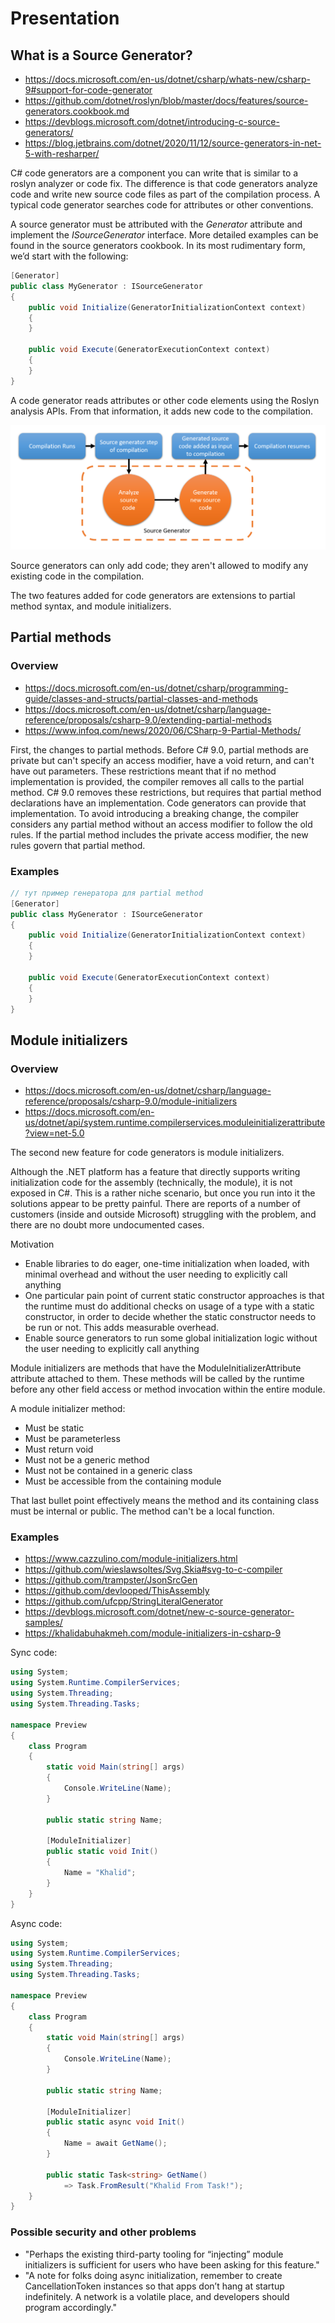 # Presentation

## What is a Source Generator?

- https://docs.microsoft.com/en-us/dotnet/csharp/whats-new/csharp-9#support-for-code-generator
- https://github.com/dotnet/roslyn/blob/master/docs/features/source-generators.cookbook.md
- https://devblogs.microsoft.com/dotnet/introducing-c-source-generators/
- https://blog.jetbrains.com/dotnet/2020/11/12/source-generators-in-net-5-with-resharper/


C# code generators are a component you can write that is similar to a roslyn analyzer or code fix. 
The difference is that code generators analyze code and write new source code files as part of the compilation process.
A typical code generator searches code for attributes or other conventions.

A source generator must be attributed with the _Generator_ attribute and implement the _ISourceGenerator_ interface. 
More detailed examples can be found in the source generators cookbook. 
In its most rudimentary form, we’d start with the following:
```c#
[Generator]
public class MyGenerator : ISourceGenerator
{
    public void Initialize(GeneratorInitializationContext context)
    {
    }

    public void Execute(GeneratorExecutionContext context)
    {
    }
}
```


A code generator reads attributes or other code elements using the Roslyn analysis APIs.
From that information, it adds new code to the compilation.

![Pipeline](pipeline.png)

Source generators can only add code; they aren't allowed to modify any existing code in the compilation.

The two features added for code generators are extensions to partial method syntax, and module initializers.

## Partial methods

### Overview

- https://docs.microsoft.com/en-us/dotnet/csharp/programming-guide/classes-and-structs/partial-classes-and-methods
- https://docs.microsoft.com/en-us/dotnet/csharp/language-reference/proposals/csharp-9.0/extending-partial-methods
- https://www.infoq.com/news/2020/06/CSharp-9-Partial-Methods/


First, the changes to partial methods. Before C# 9.0, partial methods are private but can't specify an access modifier,
have a void return, and can't have out parameters. These restrictions meant that if no method implementation is provided,
the compiler removes all calls to the partial method. C# 9.0 removes these restrictions,
but requires that partial method declarations have an implementation.
Code generators can provide that implementation. To avoid introducing a breaking change,
the compiler considers any partial method without an access modifier to follow the old rules.
If the partial method includes the private access modifier, the new rules govern that partial method.

### Examples

```c#
// тут пример генератора для partial method
[Generator]
public class MyGenerator : ISourceGenerator
{
    public void Initialize(GeneratorInitializationContext context)
    {
    }

    public void Execute(GeneratorExecutionContext context)
    {
    }
}
```

## Module initializers

### Overview

- https://docs.microsoft.com/en-us/dotnet/csharp/language-reference/proposals/csharp-9.0/module-initializers
- https://docs.microsoft.com/en-us/dotnet/api/system.runtime.compilerservices.moduleinitializerattribute?view=net-5.0

The second new feature for code generators is module initializers.

Although the .NET platform has a feature that directly supports writing initialization code for the assembly (technically, the module), 
it is not exposed in C#. This is a rather niche scenario, but once you run into it the solutions appear to be pretty painful. 
There are reports of a number of customers (inside and outside Microsoft) struggling with the problem, and there are no doubt more undocumented cases.

Motivation
- Enable libraries to do eager, one-time initialization when loaded, with minimal overhead and without the 
  user needing to explicitly call anything
- One particular pain point of current static constructor approaches is that the runtime must do additional 
  checks on usage of a type with a static constructor, in order to decide whether the static constructor needs 
  to be run or not. This adds measurable overhead.
- Enable source generators to run some global initialization logic without the user needing to explicitly call anything

Module initializers are methods that have the ModuleInitializerAttribute attribute attached to them.
These methods will be called by the runtime before any other field access or method invocation within the entire module.

A module initializer method:

- Must be static
- Must be parameterless
- Must return void
- Must not be a generic method
- Must not be contained in a generic class
- Must be accessible from the containing module

That last bullet point effectively means the method and its containing class must be internal or public. The method can't be a local function.

### Examples

- https://www.cazzulino.com/module-initializers.html
- https://github.com/wieslawsoltes/Svg.Skia#svg-to-c-compiler
- https://github.com/trampster/JsonSrcGen
- https://github.com/devlooped/ThisAssembly
- https://github.com/ufcpp/StringLiteralGenerator
- https://devblogs.microsoft.com/dotnet/new-c-source-generator-samples/
- https://khalidabuhakmeh.com/module-initializers-in-csharp-9

Sync code:
```c#
using System;
using System.Runtime.CompilerServices;
using System.Threading;
using System.Threading.Tasks;

namespace Preview
{
    class Program
    {
        static void Main(string[] args)
        {
            Console.WriteLine(Name);
        }

        public static string Name;

        [ModuleInitializer]
        public static void Init()
        {
            Name = "Khalid";
        }
    }
}
```

Async code:

```c#
using System;
using System.Runtime.CompilerServices;
using System.Threading;
using System.Threading.Tasks;

namespace Preview
{
    class Program
    {
        static void Main(string[] args)
        {
            Console.WriteLine(Name);
        }

        public static string Name;

        [ModuleInitializer]
        public static async void Init()
        {
            Name = await GetName();
        }

        public static Task<string> GetName()
            => Task.FromResult("Khalid From Task!");
    }
}
```

### Possible security and other problems

- "Perhaps the existing third-party tooling for “injecting” module initializers is sufficient for users who have been asking for this feature."
- "A note for folks doing async initialization, remember to create CancellationToken instances so that apps don’t hang at startup indefinitely. 
  A network is a volatile place, and developers should program accordingly."

